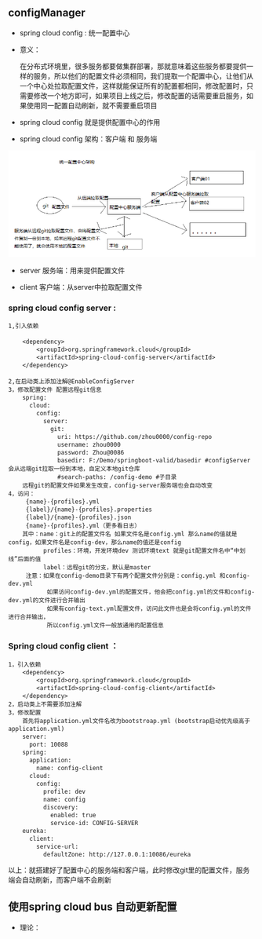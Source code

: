 ## configManager

* spring cloud config : 统一配置中心

* 意义：

    在分布式环境里，很多服务都要做集群部署，那就意味着这些服务都要提供一样的服务，所以他们的配置文件必须相同，我们提取一个配置中心，让他们从一个中心处拉取配置文件，这样就能保证所有的配置都相同，修改配置时，只需要修改一个地方即可，如果项目上线之后，修改配置的话需要重启服务，如果使用同一配置自动刷新，就不需要重启项目
    
* spring cloud config 就是提供配置中心的作用

* spring cloud config 架构：客户端 和 服务端

![同一配置中心架构图](https://github.com/zhou0000/configManager/blob/zhou/imgs/spring-cloud-config.png)

* server 服务端：用来提供配置文件

* client 客户端：从server中拉取配置文件

### spring cloud config server :

    1,引入依赖
    
        <dependency>
            <groupId>org.springframework.cloud</groupId>
            <artifactId>spring-cloud-config-server</artifactId>
        </dependency>
        
    2,在启动类上添加注解@EnableConfigServer
    3，修改配置文件 配置远程git信息
        spring:
          cloud:
            config:
              server:
                git:
                  uri: https://github.com/zhou0000/config-repo
                  username: zhou0000
                  password: Zhou@0086
                  basedir: F:/Demo/springboot-valid/basedir #configServer会从远端git拉取一份到本地，自定义本地git仓库
                  #search-paths: /config-demo #子目录
        远程git的配置文件如果发生改变，config-server服务端也会自动改变
    4，访问：
         {name}-{profiles}.yml
         {label}/{name}-{profiles}.properties
         {label}/{name}-{profiles}.json
         {name}-{profiles}.yml（更多看日志）
        其中：name：git上的配置文件名 如果文件名是config.yml 那么name的值就是config，如果文件名是config-dev，那么name的值还是config
              profiles：环境，开发环境dev 测试环境text 就是git配置文件名中“中划线”后面的值
              label：远程git的分支，默认是master
         注意：如果在config-demo目录下有两个配置文件分别是：config.yml 和config-dev.yml
               如果访问config-dev.yml的配置文件，他会把config.yml的文件和config-dev.yml的文件进行合并输出
               如果有config-text.yml配置文件，访问此文件也是会将config.yml的文件进行合并输出，
               所以config.yml文件一般放通用的配置信息
### Spring cloud config client ：
 
    1，引入依赖
        <dependency>
            <groupId>org.springframework.cloud</groupId>
            <artifactId>spring-cloud-config-client</artifactId>
        </dependency>
    2，启动类上不需要添加注解
    3，修改配置
        首先将application.yml文件名改为bootstroap.yml (bootstrap启动优先级高于application.yml)
        server:
          port: 10088
        spring:
          application:
            name: config-client
          cloud:
            config:
              profile: dev
              name: config
              discovery:
                enabled: true
                service-id: CONFIG-SERVER
        eureka:
          client:
            service-url:
              defaultZone: http://127.0.0.1:10086/eureka
  以上：就搭建好了配置中心的服务端和客户端，此时修改git里的配置文件，服务端会自动刷新，而客户端不会刷新
## 使用spring cloud bus 自动更新配置

* 理论：

    
       
    
       
